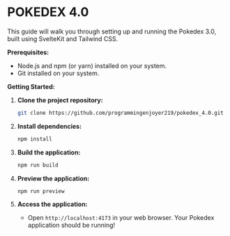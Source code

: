 # POKEDEX 4.0

This guide will walk you through setting up and running the Pokedex 3.0, built using SvelteKit and Tailwind CSS.

**Prerequisites:**

- Node.js and npm (or yarn) installed on your system.
- Git installed on your system.

**Getting Started:**

1. **Clone the project repository:**

   ```bash
   git clone https://github.com/programmingenjoyer219/pokedex_4.0.git
   ```

2. **Install dependencies:**

   ```bash
   npm install
   ```

3. **Build the application:**

   ```bash
   npm run build
   ```

4. **Preview the application:**

   ```bash
   npm run preview
   ```

5. **Access the application:**

   - Open `http://localhost:4173` in your web browser. Your Pokedex application should be running!
